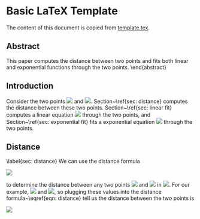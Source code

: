 # Basic LaTeX Template

The content of this document is copied from [template.tex](http://persweb.wabash.edu/facstaff/turnerw/Writing/LaTeX/).

## Abstract
This paper computes the distance between two points and fits both linear and
exponential functions through the two points.
\end{abstract}

## Introduction

Consider the two points <!--$(-1,16)$--><img src="https://latex.codecogs.com/svg.latex?%5Cinline%20%28-1%2C16%29"> and <!--$(3,1)$--><img src="https://latex.codecogs.com/svg.latex?%5Cinline%20%283%2C1%29">.  Section~\ref{sec: distance}
computes the distance between these two points.  Section~\ref{sec: linear fit}
computes a linear equation <!--$y = m x + b$--><img src="https://latex.codecogs.com/svg.latex?%5Cinline%20y%20%3D%20m%20x%20%2B%20b"> through the two points, and
Section~\ref{sec: exponential fit} fits a exponential equation <!--$y = A e^{k x}$--><img src="https://latex.codecogs.com/svg.latex?%5Cinline%20y%20%3D%20A%20e%5E%7Bk%20x%7D">
through the two points.

## Distance

\label{sec: distance}
We can use the distance formula
<!--$$\begin{equation}
\label{eqn: distance}
        d = \sqrt{(x_2 - x_1)^2 + (y_2 - y_1)^2}
\end{equation}$$--><img src="https://latex.codecogs.com/svg.latex?%5Cbegin%7Bequation%7D%0A%5Clabel%7Beqn%3A%20distance%7D%0A%20%20%20%20%20%20%20%20d%20%3D%20%5Csqrt%7B%28x_2%20-%20x_1%29%5E2%20%2B%20%28y_2%20-%20y_1%29%5E2%7D%0A%5Cend%7Bequation%7D">
to determine the distance between any two points <!--$(x_1, y_1)$--><img src="https://latex.codecogs.com/svg.latex?%5Cinline%20%28x_1%2C%20y_1%29"> and <!--$(x_2, y_2)$--><img src="https://latex.codecogs.com/svg.latex?%5Cinline%20%28x_2%2C%20y_2%29">
in <!--$\mathbb{R}^2$--><img src="https://latex.codecogs.com/svg.latex?%5Cinline%20%5Cmathbb%7BR%7D%5E2">.  For our example, <!--$(x_1, y_1) = (-1, 16)$--><img src="https://latex.codecogs.com/svg.latex?%5Cinline%20%28x_1%2C%20y_1%29%20%3D%20%28-1%2C%2016%29"> and <!--$(x_2, y_2) =
(3, 1)$--><img src="https://latex.codecogs.com/svg.latex?%5Cinline%20%28x_2%2C%20y_2%29%20%3D%0A%283%2C%201%29">, so plugging these values into the distance formula~\eqref{eqn:
distance} tell us the distance between the two points is
<!--$$d 
        = \sqrt{(3 - (-1))^2 + (1 - 16)^2}
        = \sqrt{4^2 + (-15)^2}
        = \sqrt{241}
        .$$--><img src="https://latex.codecogs.com/svg.latex?d%20%0A%20%20%20%20%20%20%20%20%3D%20%5Csqrt%7B%283%20-%20%28-1%29%29%5E2%20%2B%20%281%20-%2016%29%5E2%7D%0A%20%20%20%20%20%20%20%20%3D%20%5Csqrt%7B4%5E2%20%2B%20%28-15%29%5E2%7D%0A%20%20%20%20%20%20%20%20%3D%20%5Csqrt%7B241%7D%0A%20%20%20%20%20%20%20%20.">
